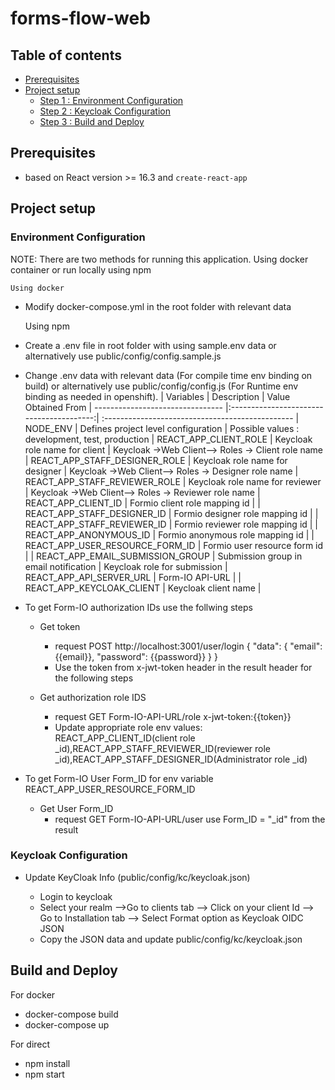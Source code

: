 # **forms-flow-web**

## Table of contents
* [Prerequisites](#prerequisites)
* [Project setup](#project-setup)
    * [Step 1 : Environment Configuration](#environment-configuration)
    * [Step 2 : Keycloak Configuration](#keycloak-configuration)
    * [Step 3 : Build and Deploy](#build-and-deploy)


## Prerequisites

- based on React version >= 16.3 and `create-react-app`
## Project setup

### Environment Configuration


NOTE: There are two methods for running this application. Using docker container or run locally using npm

    Using docker
-   Modify docker-compose.yml in the root folder with relevant data

    Using npm
-   Create a .env file in root folder with using sample.env data or alternatively use public/config/config.sample.js
-   Change .env data with relevant data (For compile time  env binding on build) or alternatively use public/config/config.js (For Runtime env binding as needed in openshift).
    | Variables                        | Description                              | Value Obtained From
    | -------------------------------- |:----------------------------------------:| :-----------------------------------------------
    | NODE_ENV                         | Defines project level configuration      | Possible values : development, test, production
    | REACT_APP_CLIENT_ROLE            | Keycloak role name for client            | Keycloak ->Web Client--> Roles -> Client role name
    | REACT_APP_STAFF_DESIGNER_ROLE    | Keycloak role name for designer          | Keycloak ->Web Client--> Roles -> Designer role name
    | REACT_APP_STAFF_REVIEWER_ROLE    | Keycloak role name for reviewer          | Keycloak ->Web Client--> Roles -> Reviewer role name
    | REACT_APP_CLIENT_ID              | Formio client role mapping id            |
    | REACT_APP_STAFF_DESIGNER_ID      | Formio designer role mapping id          |
    | REACT_APP_STAFF_REVIEWER_ID      | Formio reviewer role mapping id          |
    | REACT_APP_ANONYMOUS_ID           | Formio anonymous role mapping id         |
    | REACT_APP_USER_RESOURCE_FORM_ID  | Formio user resource form id             |
    | REACT_APP_EMAIL_SUBMISSION_GROUP | Submission group in email notification   | Keycloak role for submission
    | REACT_APP_API_SERVER_URL         | Form-IO API-URL                          |
    | REACT_APP_KEYCLOAK_CLIENT        | Keycloak client name                     |

- To get Form-IO authorization IDs use the follwing steps
  - Get token
    - request POST http://localhost:3001/user/login
    {
    "data": {
    "email": {{email}},
    "password": {{password}}
    }
    }
    - Use the token from x-jwt-token header in the result header for the following steps

  - Get authorization role IDS
    - request GET Form-IO-API-URL/role
        x-jwt-token:{{token}}
    - Update appropriate role env values: REACT_APP_CLIENT_ID(client role _id),REACT_APP_STAFF_REVIEWER_ID(reviewer role    _id),REACT_APP_STAFF_DESIGNER_ID(Administrator role _id)

- To get Form-IO User Form_ID for env variable REACT_APP_USER_RESOURCE_FORM_ID
  - Get User Form_ID
    - request GET Form-IO-API-URL/user
      use Form_ID = "_id" from the result


### Keycloak Configuration

- Update KeyCloak Info (public/config/kc/keycloak.json)

  - Login to keycloak
  - Select your realm -->Go to clients tab --> Click on your client Id --> Go to Installation tab --> Select Format option as Keycloak OIDC JSON
  - Copy the JSON data and update  public/config/kc/keycloak.json


## Build and Deploy

For docker
- docker-compose build
- docker-compose up

For direct
- npm install
- npm start





